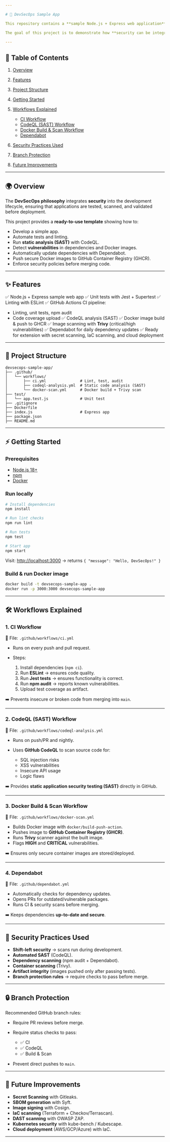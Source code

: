```yaml
---

# 🚀 DevSecOps Sample App

This repository contains a **sample Node.js + Express web application** with a complete **DevSecOps pipeline** implemented using **GitHub Actions**.

The goal of this project is to demonstrate how **security can be integrated into every phase of the CI/CD pipeline** — from development, to build, to deployment.

---
```


## 📖 Table of Contents

1. [Overview](#overview)
2. [Features](#features)
3. [Project Structure](#project-structure)
4. [Getting Started](#getting-started)
5. [Workflows Explained](#workflows-explained)

   * [CI Workflow](#1-ci-workflow)
   * [CodeQL (SAST) Workflow](#2-codeql-sast-workflow)
   * [Docker Build & Scan Workflow](#3-docker-build--scan-workflow)
   * [Dependabot](#4-dependabot)
6. [Security Practices Used](#security-practices-used)
7. [Branch Protection](#branch-protection)
8. [Future Improvements](#future-improvements)

---

## 🌍 Overview

The **DevSecOps philosophy** integrates **security** into the development lifecycle, ensuring that applications are tested, scanned, and validated before deployment.

This project provides a **ready-to-use template** showing how to:

* Develop a simple app.
* Automate tests and linting.
* Run **static analysis (SAST)** with CodeQL.
* Detect **vulnerabilities** in dependencies and Docker images.
* Automatically update dependencies with Dependabot.
* Push secure Docker images to GitHub Container Registry (GHCR).
* Enforce security policies before merging code.

---

## ✨ Features

✅ Node.js + Express sample web app
✅ Unit tests with Jest + Supertest
✅ Linting with ESLint
✅ GitHub Actions CI pipeline:

* Linting, unit tests, npm audit
* Code coverage upload
  ✅ CodeQL analysis (SAST)
  ✅ Docker image build & push to GHCR
  ✅ Image scanning with **Trivy** (critical/high vulnerabilities)
  ✅ Dependabot for daily dependency updates
  ✅ Ready for extension with secret scanning, IaC scanning, and cloud deployment

---

## 📂 Project Structure

```
devsecops-sample-app/
├── .github/
│   └── workflows/
│       ├── ci.yml               # Lint, test, audit
│       ├── codeql-analysis.yml  # Static code analysis (SAST)
│       └── docker-scan.yml      # Docker build + Trivy scan
├── test/
│   └── app.test.js              # Unit test
├── .gitignore
├── Dockerfile
├── index.js                     # Express app
├── package.json
├── README.md
```

---

## ⚡ Getting Started

### Prerequisites

* [Node.js 18+](https://nodejs.org/)
* [npm](https://www.npmjs.com/)
* [Docker](https://www.docker.com/)

### Run locally

```bash
# Install dependencies
npm install

# Run lint checks
npm run lint

# Run tests
npm test

# Start app
npm start
```

Visit: [http://localhost:3000](http://localhost:3000) → returns `{ "message": "Hello, DevSecOps!" }`

### Build & run Docker image

```bash
docker build -t devsecops-sample-app .
docker run -p 3000:3000 devsecops-sample-app
```

---

## 🛠 Workflows Explained

### 1. CI Workflow

📄 File: `.github/workflows/ci.yml`

* Runs on every push and pull request.
* Steps:

  1. Install dependencies (`npm ci`).
  2. Run **ESLint** → ensures code quality.
  3. Run **Jest tests** → ensures functionality is correct.
  4. Run **npm audit** → reports known vulnerabilities.
  5. Upload test coverage as artifact.

➡️ Prevents insecure or broken code from merging into `main`.

---

### 2. CodeQL (SAST) Workflow

📄 File: `.github/workflows/codeql-analysis.yml`

* Runs on push/PR and nightly.
* Uses **GitHub CodeQL** to scan source code for:

  * SQL injection risks
  * XSS vulnerabilities
  * Insecure API usage
  * Logic flaws

➡️ Provides **static application security testing (SAST)** directly in GitHub.

---

### 3. Docker Build & Scan Workflow

📄 File: `.github/workflows/docker-scan.yml`

* Builds Docker image with `docker/build-push-action`.
* Pushes image to **GitHub Container Registry (GHCR)**.
* Runs **Trivy** scanner against the built image.
* Flags **HIGH** and **CRITICAL** vulnerabilities.

➡️ Ensures only secure container images are stored/deployed.

---

### 4. Dependabot

📄 File: `.github/dependabot.yml`

* Automatically checks for dependency updates.
* Opens PRs for outdated/vulnerable packages.
* Runs CI & security scans before merging.

➡️ Keeps dependencies **up-to-date and secure**.

---

## 🔐 Security Practices Used

* **Shift-left security** → scans run during development.
* **Automated SAST** (CodeQL).
* **Dependency scanning** (npm audit + Dependabot).
* **Container scanning** (Trivy).
* **Artifact integrity** (images pushed only after passing tests).
* **Branch protection rules** → require checks to pass before merge.

---

## 🔒 Branch Protection

Recommended GitHub branch rules:

* Require PR reviews before merge.
* Require status checks to pass:

  * ✅ CI
  * ✅ CodeQL
  * ✅ Build & Scan
* Prevent direct pushes to `main`.

---

## 🚧 Future Improvements

* **Secret Scanning** with Gitleaks.
* **SBOM generation** with Syft.
* **Image signing** with Cosign.
* **IaC scanning** (Terraform + Checkov/Terrascan).
* **DAST scanning** with OWASP ZAP.
* **Kubernetes security** with kube-bench / Kubescape.
* **Cloud deployment** (AWS/GCP/Azure) with IaC.

---


